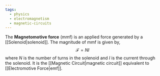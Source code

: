 ```yaml
---
tags:
  - physics
  - electromagnetism
  - magnetic-circuits
---
```

The **Magnetomotive force** (mmf) is an applied force generated by a [[Solenoid|solenoid]]. The magnitude of mmf is given by,
$$
\mathcal{F}=NI
$$
where $N$ is the number of turns in the solenoid and $I$ is the current through the solenoid. It is the [[Magnetic Circuit|magnetic circuit]] equivalent to [[Electromotive Force|emf]].